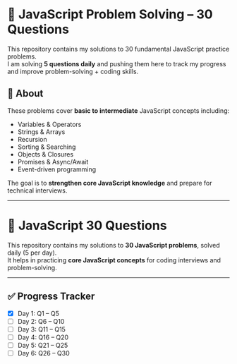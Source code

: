 # 🚀 JavaScript Problem Solving – 30 Questions

This repository contains my solutions to 30 fundamental JavaScript practice problems.  
I am solving **5 questions daily** and pushing them here to track my progress and improve problem-solving + coding skills.  



## 🔎 About
These problems cover **basic to intermediate** JavaScript concepts including:
- Variables & Operators
- Strings & Arrays
- Recursion
- Sorting & Searching
- Objects & Closures
- Promises & Async/Await
- Event-driven programming

The goal is to **strengthen core JavaScript knowledge** and prepare for technical interviews.

---

# 🚀 JavaScript 30 Questions

This repository contains my solutions to **30 JavaScript problems**, solved daily (5 per day).  
It helps in practicing **core JavaScript concepts** for coding interviews and problem-solving.

---

## ✅ Progress Tracker
- [x] Day 1: Q1 – Q5
- [ ] Day 2: Q6 – Q10
- [ ] Day 3: Q11 – Q15
- [ ] Day 4: Q16 – Q20
- [ ] Day 5: Q21 – Q25
- [ ] Day 6: Q26 – Q30